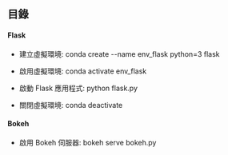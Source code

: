 ## 目錄

#### Flask

- 建立虛擬環境: conda create --name env_flask python=3 flask

- 啟用虛擬環境: conda activate env_flask

- 啟動 Flask 應用程式: python flask.py

- 關閉虛擬環境: conda deactivate

#### Bokeh

- 啟用 Bokeh 伺服器: bokeh serve bokeh.py

